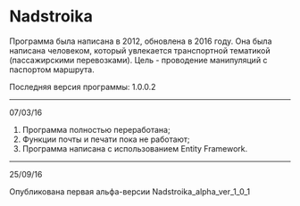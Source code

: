# Nadstroika


Программа была написана в 2012, обновлена в 2016 году. Она была написана человеком, который увлекается транспортной тематикой (пассажирскими перевозками). Цель - проводение манипуляций с паспортом маршрута.

Последняя версия программы: 1.0.0.2

-------------------------------------

07/03/16

1. Программа полностью переработана;
2. Функции почты и печати пока не работают;
3. Программа написана с использованием Entity Framework.

-----------------------------------

25/09/16

Опубликована первая альфа-версии Nadstroika_alpha_ver_1_0_1

